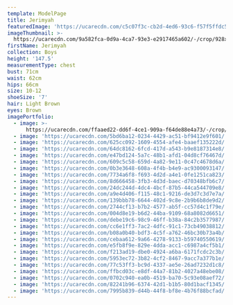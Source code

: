 ```yaml
---
template: ModelPage
title: Jerimyah
featuredImage: 'https://ucarecdn.com/c5c07f3c-cb2d-4ed6-93c6-f57f5ffdc530/'
imageThumbnail: >-
  https://ucarecdn.com/9a582fca-0d9a-4ca7-93e3-e2917465a602/-/crop/928x984/509,0/-/preview/
firstName: Jerimyah
collection: Boys
height: '147.5'
measurementType: chest
bust: 71cm
waist: 62cm
hips: 66cm
size: 10-12
shoeSize: '7'
hair: Light Brown
eyes: Brown
imagePortfolio:
  - image: >-
      https://ucarecdn.com/ffaaed22-dd6f-4ce1-909a-f64de88e4a73/-/crop/1800x1948/0,0/-/preview/
  - image: 'https://ucarecdn.com/5bd6ba12-0234-4429-ac51-bf9412e9f601/'
  - image: 'https://ucarecdn.com/625cc092-1609-4554-afe4-baaef135222d/'
  - image: 'https://ucarecdn.com/64dc8162-6fcd-417d-a543-b9e8187314e8/'
  - image: 'https://ucarecdn.com/e47bd124-5a7c-48b1-afd1-04d8cf76467d/'
  - image: 'https://ucarecdn.com/609c5c58-659d-4a82-9e11-0c47c4678d6a/'
  - image: 'https://ucarecdn.com/0b3e3648-608a-4f4b-b4e9-ac9300093147/'
  - image: 'https://ucarecdn.com/7734a6f8-f693-4d2d-a4e1-0fe1251ca823/'
  - image: 'https://ucarecdn.com/8d666458-3fb3-4d3d-baec-d70348bfb6c7/'
  - image: 'https://ucarecdn.com/24dc244d-4dc4-4bcf-87b5-44ca544709e8/'
  - image: 'https://ucarecdn.com/a9e4d406-f115-48c1-9216-de3d7c3d7e7a/'
  - image: 'https://ucarecdn.com/139bbb78-6644-402d-9c8e-2b9b6b8de9d2/'
  - image: 'https://ucarecdn.com/2744cf13-b7b2-4577-ab5f-cc57d4c1f79e/'
  - image: 'https://ucarecdn.com/004d8e19-b6d2-44ba-9109-68a8082d6651/'
  - image: 'https://ucarecdn.com/debe19c6-98c9-46ff-b38a-84c2b3577987/'
  - image: 'https://ucarecdn.com/cc6e1ff3-7ac2-4dfc-91c1-73cb49038812/'
  - image: 'https://ucarecdn.com/b08a0b40-bdf3-4c5f-a762-46bc30b73a4b/'
  - image: 'https://ucarecdn.com/cebaa612-9a66-4278-9133-b59740550619/'
  - image: 'https://ucarecdn.com/e5fb8f9e-829e-4dda-acc1-c6987a4cf5b1/'
  - image: 'https://ucarecdn.com/f213ad19-dbe0-4924-a6ba-6171fcdc2c3b/'
  - image: 'https://ucarecdn.com/5953ec72-3b82-4cf2-8467-9acc7a377b1e/'
  - image: 'https://ucarecdn.com/77c53ff3-bc9d-4337-ae5e-26ad7232d1c8/'
  - image: 'https://ucarecdn.com/ffbcd03c-e8df-44a7-81b2-4027a48ebe08/'
  - image: 'https://ucarecdn.com/0702c940-ea0b-4519-ba70-5c93e08aef72/'
  - image: 'https://ucarecdn.com/82241b96-6374-42d1-b1b5-80d1bacf1345/'
  - image: 'https://ucarecdn.com/7995b839-d44b-44f8-bf8e-4b76f88bcfad/'
---
```


